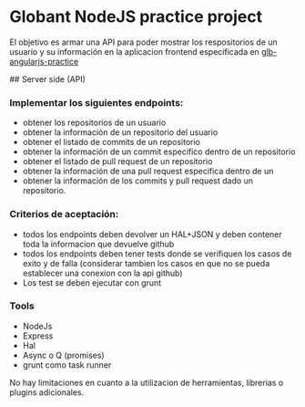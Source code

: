 # Globant NodeJS practice project

El objetivo es armar una API para poder mostrar los respositorios de un usuario y su información en la aplicacion frontend especificada en [glb-angularjs-practice](https://github.com/lfantone/glb-angularjs-practice)

## Server side (API)

### Implementar los siguientes endpoints:
* obtener los repositorios de un usuario
* obtener la información de un repositorio del usuario
* obtener el listado de commits de un repositorio
* obtener la información de un commit especifico dentro de un repositorio
* obtener el listado de pull request de un repositorio
* obtener la información de una pull request especifica dentro de un 
* obtener la información de los commits y pull request dado un repositorio.

### Criterios de aceptación:
* todos los endpoints deben devolver un HAL+JSON y deben contener toda la informacion que devuelve github
* todos los endpoints deben tener tests donde se verifiquen los casos de exito y de falla (considerar tambien los casos en que no se pueda establecer una conexion con la api github)
* Los test se deben ejecutar con grunt

### Tools
* NodeJs
* Express
* Hal
* Async o Q (promises)
* grunt como task runner

No hay limitaciones en cuanto a la utilizacion de herramientas, librerias o plugins adicionales.

